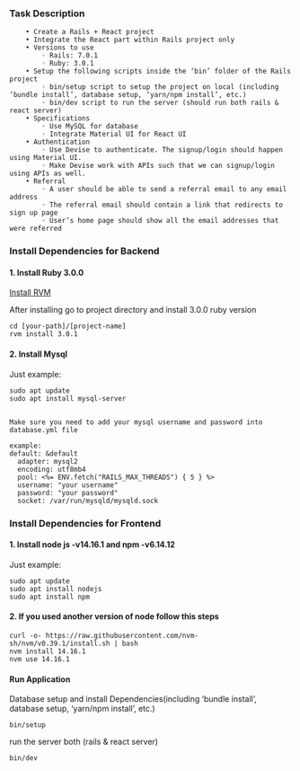 ### Task Description
```
    • Create a Rails + React project
    • Integrate the React part within Rails project only
    • Versions to use
        ◦ Rails: 7.0.1
        ◦ Ruby: 3.0.1
    • Setup the following scripts inside the ‘bin’ folder of the Rails project
        ◦ bin/setup script to setup the project on local (including  ‘bundle install’, database setup, ‘yarn/npm install’, etc.)
        ◦ bin/dev script to run the server (should run both rails & react server)
    • Specifications
        ◦ Use MySQL for database
        ◦ Integrate Material UI for React UI
    • Authentication
        ◦ Use Devise to authenticate. The signup/login should happen using Material UI.
        ◦ Make Devise work with APIs such that we can signup/login using APIs as well.
    • Referral
        ◦ A user should be able to send a referral email to any email address
        ◦ The referral email should contain a link that redirects to sign up page
        ◦ User’s home page should show all the email addresses that were referred
```

### Install Dependencies for Backend
#### 1. Install Ruby 3.0.0 

[Install RVM](https://rvm.io/rvm/install)

After installing go to project directory and install 3.0.0 ruby version
```
cd [your-path]/[project-name]
rvm install 3.0.1
```

#### 2. Install Mysql
Just example:
```
sudo apt update
sudo apt install mysql-server


Make sure you need to add your mysql username and password into database.yml file

example:
default: &default
  adapter: mysql2
  encoding: utf8mb4
  pool: <%= ENV.fetch("RAILS_MAX_THREADS") { 5 } %>
  username: "your username"
  password: "your password"
  socket: /var/run/mysqld/mysqld.sock
```

### Install Dependencies for Frontend

#### 1. Install node js -v14.16.1 and npm -v6.14.12
Just example:
```
sudo apt update
sudo apt install nodejs
sudo apt install npm 
```
#### 2. If you used another version of node follow this steps
```
curl -o- https://raw.githubusercontent.com/nvm-sh/nvm/v0.39.1/install.sh | bash
nvm install 14.16.1
nvm use 14.16.1
```


#### Run Application
Database setup and install Dependencies(including  ‘bundle install’, database setup, ‘yarn/npm install’, etc.)

```
bin/setup
```

run the server both (rails & react server)

```
bin/dev
```